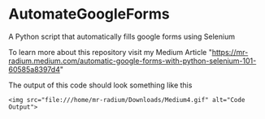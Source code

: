 # AutomateGoogleForms
A Python script that automatically fills google forms using Selenium 

To learn more about this repository visit my Medium Article "https://mr-radium.medium.com/automatic-google-forms-with-python-selenium-101-60585a8397d4"

The output of this code should look something like this

    <img src="file:///home/mr-radium/Downloads/Medium4.gif" alt="Code Output">

